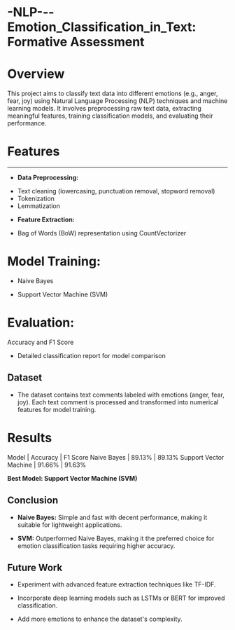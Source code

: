 # -NLP---Emotion_Classification_in_Text: Formative Assessment

# Overview

This project aims to classify text data into different emotions (e.g., anger, fear, joy) using Natural Language Processing (NLP) techniques and machine learning models. It involves preprocessing raw text data, extracting meaningful features, training classification models, and evaluating their performance.

# Features
_______

+ **Data Preprocessing:**
  
* Text cleaning (lowercasing, punctuation removal, stopword removal)
* Tokenization
* Lemmatization

+ **Feature Extraction:**
  
* Bag of Words (BoW) representation using CountVectorizer

# Model Training:

* Naive Bayes
  
* Support Vector Machine (SVM)
  
# Evaluation:

Accuracy and F1 Score

+ Detailed classification report for model comparison

## Dataset

* The dataset contains text comments labeled with emotions (anger, fear, joy). Each text comment is processed and transformed into numerical features for model training.

# Results

Model |	Accuracy | F1 Score
Naive Bayes |	89.13% |	89.13%
Support Vector Machine |	91.66% |	91.63%

**Best Model: Support Vector Machine (SVM)**

## Conclusion

* **Naive Bayes:**  Simple and fast with decent performance, making it suitable for lightweight applications.
  
* **SVM:**  Outperformed Naive Bayes, making it the preferred choice for emotion classification tasks requiring higher accuracy.
  
## Future Work

* Experiment with advanced feature extraction techniques like TF-IDF.
  
* Incorporate deep learning models such as LSTMs or BERT for improved classification.
  
* Add more emotions to enhance the dataset's complexity.
